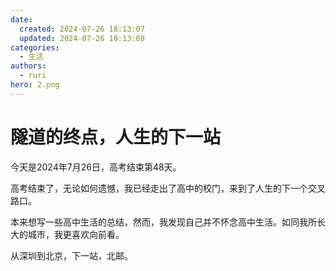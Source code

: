 ```yaml
---
date:
  created: 2024-07-26 18:13:07
  updated: 2024-07-26 18:13:08
categories:
  - 生活
authors:
  - ruri
hero: 2.png
---
```


# 隧道的终点，人生的下一站

今天是2024年7月26日，高考结束第48天。

高考结束了，无论如何遗憾，我已经走出了高中的校门，来到了人生的下一个交叉路口。
<!-- more -->
本来想写一些高中生活的总结，然而，我发现自己并不怀念高中生活。如同我所长大的城市，我更喜欢向前看。

从深圳到北京，下一站，北邮。